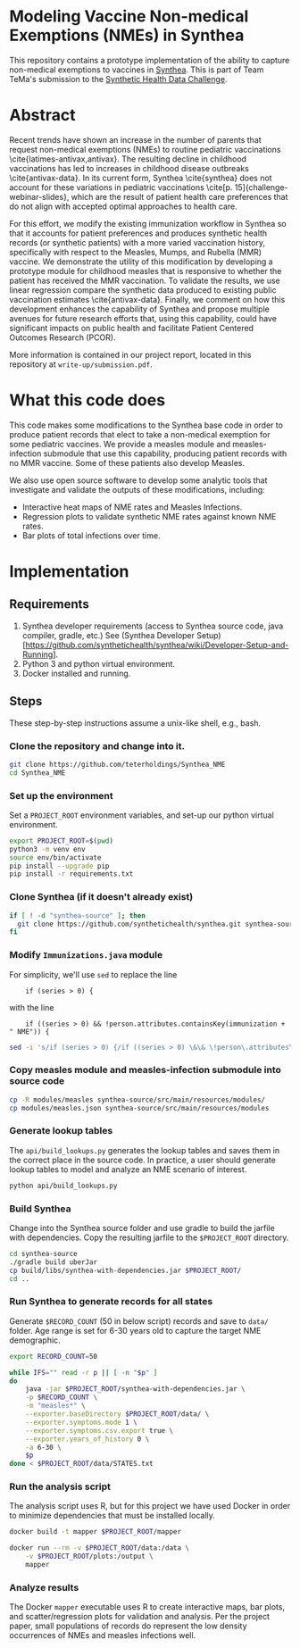 # Modeling Vaccine Non-medical Exemptions (NMEs) in Synthea

This repository contains a prototype implementation of the ability to capture non-medical exemptions to vaccines in [Synthea](https://github.com/synthetichealth/synthea).  This is part of Team TeMa's submission to the [Synthetic Health Data Challenge](https://www.challenge.gov/challenge/synthetic-health-data-challenge/).


# Abstract

Recent trends have shown an increase in the number of parents that request non-medical exemptions (NMEs) to routine pediatric vaccinations \cite{latimes-antivax,antivax}.  The resulting decline in childhood vaccinations has led to increases in childhood disease outbreaks \cite{antivax-data}.  In its current form, Synthea \cite{synthea} does not account for these variations in pediatric vaccinations \cite[p. 15]{challenge-webinar-slides}, which are the result of patient health care preferences that do not align with accepted optimal approaches to health care. 

For this effort, we modify the existing immunization workflow in Synthea so that it accounts for patient preferences and produces synthetic health records (or synthetic patients) with a more varied vaccination history, specifically with respect to the Measles, Mumps, and Rubella (MMR) vaccine.  We demonstrate the utility of this modification by developing a prototype module for childhood measles that is responsive to whether the patient has received the MMR vaccination.  To validate the results, we use linear regression compare the synthetic data produced to existing public vaccination estimates \cite{antivax-data}.  Finally, we comment on how this development enhances the capability of Synthea and propose multiple avenues for future research efforts that, using this capability, could have significant impacts on public health and facilitate Patient Centered Outcomes Research (PCOR).

More information is contained in our project report, located in this repository at `write-up/submission.pdf`.

# What this code does

This code makes some modifications to the Synthea base code in order to produce patient records that elect to take a non-medical exemption for some pediatric vaccines.  We provide a measles module and measles-infection submodule that use this capability, producing patient records with no MMR vaccine.  Some of these patients also develop Measles.  

We also use open source software to develop some analytic tools that investigate and validate the outputs of these modifications, including:
* Interactive heat maps of NME rates and Measles Infections.
* Regression plots to validate synthetic NME rates against known NME rates.
* Bar plots of total infections over time.

# Implementation

## Requirements

1. Synthea developer requirements (access to Synthea source code, java compiler, gradle, etc.)  See (Synthea Developer Setup)[https://github.com/synthetichealth/synthea/wiki/Developer-Setup-and-Running].
1. Python 3 and python virtual environment.
1. Docker installed and running.

## Steps

These step-by-step instructions assume a unix-like shell, e.g., bash.

### Clone the repository and change into it.

```bash
git clone https://github.com/teterholdings/Synthea_NME
cd Synthea_NME
```

### Set up the environment

Set a `PROJECT_ROOT` environment variables, and set-up our python virtual environment.

```bash
export PROJECT_ROOT=$(pwd)
python3 -m venv env
source env/bin/activate
pip install --upgrade pip
pip install -r requirements.txt
```

### Clone Synthea (if it doesn't already exist)

```bash
if [ ! -d "synthea-source" ]; then
  git clone https://github.com/synthetichealth/synthea.git synthea-source
fi
```

### Modify `Immunizations.java` module

For simplicity, we'll use `sed` to replace the line
```
    if (series > 0) {
```
with the line
```
    if ((series > 0) && !person.attributes.containsKey(immunization + " NME")) {
```


```bash
sed -i 's/if (series > 0) {/if ((series > 0) \&\& \!person\.attributes\.containsKey(immunization + " NME")) {/g' synthea-bin/src/main/java/org/mitre/synthea/modules/Immunizations.java
```

### Copy measles module and measles-infection submodule into source code

```bash
cp -R modules/measles synthea-source/src/main/resources/modules/
cp modules/measles.json synthea-source/src/main/resources/modules
```

### Generate lookup tables

The `api/build_lookups.py` generates the lookup tables and saves them in the correct place in the source code.  In practice, a user should generate lookup tables to model and analyze an NME scenario of interest.

```bash
python api/build_lookups.py
```

### Build Synthea

Change into the Synthea source folder and use gradle to build the jarfile with dependencies.  Copy the resulting jarfile to the `$PROJECT_ROOT` directory.

```bash
cd synthea-source
./gradle build uberJar
cp build/libs/synthea-with-dependencies.jar $PROJECT_ROOT/
cd ..
```

### Run Synthea to generate records for all states

Generate `$RECORD_COUNT` (50 in below script) records and save to `data/` folder.  Age range is set for 6-30 years old to capture the target NME demographic.

```bash
export RECORD_COUNT=50

while IFS="" read -r p || [ -n "$p" ]
do
	java -jar $PROJECT_ROOT/synthea-with-dependencies.jar \
	-p $RECORD_COUNT \
	-m "measles*" \
	--exporter.baseDirectory $PROJECT_ROOT/data/ \
	--exporter.symptoms.mode 1 \
	--exporter.symptoms.csv.export true \
	--exporter.years_of_history 0 \
	-a 6-30 \
	$p
done < $PROJECT_ROOT/data/STATES.txt
```

### Run the analysis script

The analysis script uses R, but for this project we have used Docker in order to minimize dependencies that must be installed locally.

```bash
docker build -t mapper $PROJECT_ROOT/mapper

docker run --rm -v $PROJECT_ROOT/data:/data \
    -v $PROJECT_ROOT/plots:/output \
    mapper
```

### Analyze results

The Docker `mapper` executable uses R to create interactive maps, bar plots, and scatter/regression plots for validation and analysis.  Per the project paper, small populations of records do represent the low density occurrences of NMEs and measles infections well.

